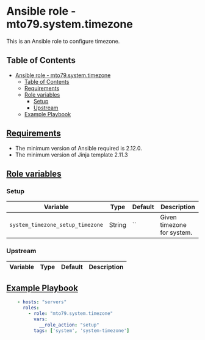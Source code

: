 # Ansible role -  mto79.system.timezone

This is an Ansible role to configure timezone.

## Table of Contents

- [Ansible role -  mto79.system.timezone](#ansible-role----mto79systemtimezone)
  - [Table of Contents](#table-of-contents)
  - [Requirements](#requirements)
  - [Role variables](#role-variables)
    - [Setup](#setup)
    - [Upstream](#upstream)
  - [Example Playbook](#example-playbook)

## [Requirements](#requirements)

- The minimum version of Ansible required is 2.12.0.
- The minimum version of Jinja template 2.11.3

## [Role variables](#role-variables)

### Setup

| Variable | Type | Default | Description |
| -------- | ---- | ------- | ----------- |
| `system_timezone_setup_timezone` | String | `` |  Given timezone for system. |

### Upstream

| Variable | Type | Default | Description |
| -------- | ---- | ------- | ----------- |

## [Example Playbook](#example-playbook)

```yaml
    - hosts: "servers"
      roles:
        - role: "mto79.system.timezone"
          vars:
            __role_action: "setup"
          tags: ['system', 'system-timezone']
```
